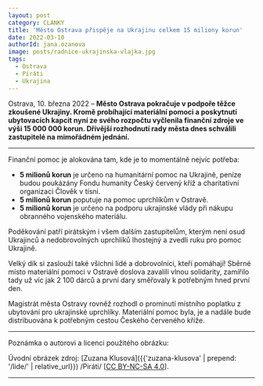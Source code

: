 ```yaml
---
layout: post
category: CLANKY
title: 'Město Ostrava přispěje na Ukrajinu celkem 15 miliony korun'			
date: 2022-03-10
authorId: jana.ozanova
image: posts/radnice-ukrajinska-vlajka.jpg
tags:				
  - Ostrava
  - Piráti
  - Ukrajina
---
```


Ostrava, 10. března 2022 – **Město Ostrava pokračuje v podpoře těžce zkoušené Ukrajiny. Kromě probíhající materiální pomoci a poskytnutí ubytovacích kapcit nyní ze svého rozpočtu vyčlenila finanční zdroje ve výši 15 000 000 korun. Dřívější rozhodnutí rady města dnes schválili zastupitelé na mimořádném jednání.**

<hr />

Finanční pomoc je alokována tam, kde je to momentálně nejvíc potřeba:
* **5 milionů korun** je určeno na humanitární pomoc  na Ukrajině, peníze budou poukázány Fondu humanity Český červený kříž a charitativní organizaci Člověk v tísni.
* **5 milionů korun** poputuje na pomoc uprchlíkům v Ostravě.
* **5 milionů korun** je určeno na podporu ukrajinské vlády při nákupu obranného vojenského materiálu.

Poděkování patří pirátským i všem dalším zastupitelům, kterým není osud Ukrajinců a nedobrovolných uprchlíků lhostejný a zvedli ruku pro pomoc Ukrajině.

Velký dík si zaslouží také všichni lidé a dobrovolníci, kteří pomáhají! Sběrné místo materiální pomoci v Ostravě  doslova zavalili vlnou solidarity, zamířilo tady už víc jak 2 100 dárců a první dary směřovaly k potřebným hned první den.

Magistrát města Ostravy rovněž rozhodl o prominutí místního poplatku z ubytování pro ukrajinské uprchlíky. Materiální pomoc byla, je a nadále bude distribuována k potřebným cestou Českého červeného kříže.

---

Poznámka o autorovi a licenci použitého obrázku:

Úvodní obrázek zdroj: [Zuzana Klusová]({{'zuzana-klusova' | prepend: '/lide/' | relative_url}}) /Piráti/ \[[CC BY-NC-SA 4.0](https://creativecommons.org/licenses/by-nc-sa/4.0/deed.cs)\].

- - -
